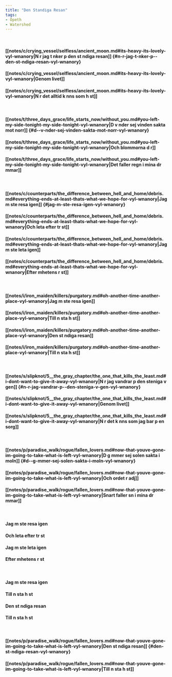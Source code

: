```yaml
---
title: "Den Standiga Resan"
tags:
- Opeth
- Watershed
---
```

&nbsp;
#### [[notes/c/crying_vessel/selfless/ancient_moon.md#its-heavy-its-lovely-vyl-wnanory|N r jag t nker p  den st ndiga resan]] {#n-r-jag-t-nker-p--den-st-ndiga-resan-vyl-wnanory}
#### [[notes/c/crying_vessel/selfless/ancient_moon.md#its-heavy-its-lovely-vyl-wnanory|Genom livet]]
#### [[notes/c/crying_vessel/selfless/ancient_moon.md#its-heavy-its-lovely-vyl-wnanory|N r det alltid k nns som h st]]
&nbsp;
#### [[notes/t/three_days_grace/life_starts_now/without_you.md#you-left-my-side-tonight-my-side-tonight-vyl-wnanory|D  v nder sej vinden sakta mot norr]] {#d--v-nder-sej-vinden-sakta-mot-norr-vyl-wnanory}
#### [[notes/t/three_days_grace/life_starts_now/without_you.md#you-left-my-side-tonight-my-side-tonight-vyl-wnanory|Och blommorna d r]]
#### [[notes/t/three_days_grace/life_starts_now/without_you.md#you-left-my-side-tonight-my-side-tonight-vyl-wnanory|Det faller regn i mina dr mmar]]
&nbsp;
#### [[notes/c/counterparts/the_difference_between_hell_and_home/debris.md#everything-ends-at-least-thats-what-we-hope-for-vyl-wnanory|Jag m ste resa igen]] {#jag-m-ste-resa-igen-vyl-wnanory}
#### [[notes/c/counterparts/the_difference_between_hell_and_home/debris.md#everything-ends-at-least-thats-what-we-hope-for-vyl-wnanory|Och leta efter tr st]]
#### [[notes/c/counterparts/the_difference_between_hell_and_home/debris.md#everything-ends-at-least-thats-what-we-hope-for-vyl-wnanory|Jag m ste leta igen]]
#### [[notes/c/counterparts/the_difference_between_hell_and_home/debris.md#everything-ends-at-least-thats-what-we-hope-for-vyl-wnanory|Efter  mhetens r st]]
&nbsp;
#### [[notes/i/iron_maiden/killers/purgatory.md#oh-another-time-another-place-vyl-wnanory|Jag m ste resa igen]]
#### [[notes/i/iron_maiden/killers/purgatory.md#oh-another-time-another-place-vyl-wnanory|Till n sta h st]]
#### [[notes/i/iron_maiden/killers/purgatory.md#oh-another-time-another-place-vyl-wnanory|Den st ndiga resan]]
#### [[notes/i/iron_maiden/killers/purgatory.md#oh-another-time-another-place-vyl-wnanory|Till n sta h st]]
&nbsp;
#### [[notes/s/slipknot/5__the_gray_chapter/the_one_that_kills_the_least.md#i-dont-want-to-give-it-away-vyl-wnanory|N r jag vandrar p  den steniga v gen]] {#n-r-jag-vandrar-p--den-steniga-v-gen-vyl-wnanory}
#### [[notes/s/slipknot/5__the_gray_chapter/the_one_that_kills_the_least.md#i-dont-want-to-give-it-away-vyl-wnanory|Genom livet]]
#### [[notes/s/slipknot/5__the_gray_chapter/the_one_that_kills_the_least.md#i-dont-want-to-give-it-away-vyl-wnanory|N r det k nns som jag bar p  en sorg]]
&nbsp;
#### [[notes/p/paradise_walk/rogue/fallen_lovers.md#now-that-youve-gone-im-going-to-take-what-is-left-vyl-wnanory|D  g mmer sej solen sakta i moln]] {#d--g-mmer-sej-solen-sakta-i-moln-vyl-wnanory}
#### [[notes/p/paradise_walk/rogue/fallen_lovers.md#now-that-youve-gone-im-going-to-take-what-is-left-vyl-wnanory|Och ordet  r adj]]
#### [[notes/p/paradise_walk/rogue/fallen_lovers.md#now-that-youve-gone-im-going-to-take-what-is-left-vyl-wnanory|Snart faller sn  i mina dr mmar]]
&nbsp;
#### Jag m ste resa igen
#### Och leta efter tr st
#### Jag m ste leta igen
#### Efter  mhetens r st
&nbsp;
#### Jag m ste resa igen
#### Till n sta h st
#### Den st ndiga resan
#### Till n sta h st
&nbsp;
#### [[notes/p/paradise_walk/rogue/fallen_lovers.md#now-that-youve-gone-im-going-to-take-what-is-left-vyl-wnanory|Den st ndiga resan]] {#den-st-ndiga-resan-vyl-wnanory}
#### [[notes/p/paradise_walk/rogue/fallen_lovers.md#now-that-youve-gone-im-going-to-take-what-is-left-vyl-wnanory|Till n sta h st]]
